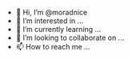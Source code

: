 - 👋 Hi, I’m @moradnice
- 👀 I’m interested in ...
- 🌱 I’m currently learning ...
- 💞️ I’m looking to collaborate on ...
- 📫 How to reach me ...

<!---
moradnice/moradnice is a ✨ special ✨ repository because its `README.md` (this file) appears on your GitHub profile.
You can click the Preview link to take a look at your changes.
--->
